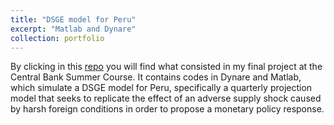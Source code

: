 ```yaml
---
title: "DSGE model for Peru"
excerpt: "Matlab and Dynare"
collection: portfolio
---
```


By clicking in this [repo](https://github.com/AC3510/DYNARE) you will find what consisted in my final project at the Central Bank Summer Course. It contains codes in Dynare and Matlab, which simulate a DSGE model for Peru, specifically a quarterly projection model that seeks to replicate the effect of an adverse supply shock caused by harsh foreign conditions in order to propose a monetary policy response.
